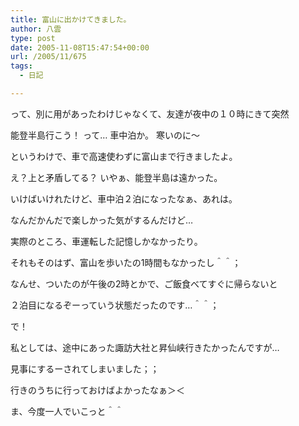 ```yaml
---
title: 富山に出かけてきました。
author: 八雲
type: post
date: 2005-11-08T15:47:54+00:00
url: /2005/11/675
tags:
  - 日記

---
```

って、別に用があったわけじゃなくて、友達が夜中の１０時にきて突然
  
能登半島行こう！ って… 車中泊か。 寒いのに～

というわけで、車で高速使わずに富山まで行きましたよ。
  
え？上と矛盾してる？ いやぁ、能登半島は遠かった。
  
いけばいけれたけど、車中泊２泊になったなぁ、あれは。

なんだかんだで楽しかった気がするんだけど…
  
実際のところ、車運転した記憶しかなかったり。

それもそのはず、富山を歩いたの1時間もなかったし＾＾；
  
なんせ、ついたのが午後の2時とかで、ご飯食べてすぐに帰らないと
  
２泊目になるぞーっていう状態だったのです…＾＾；

で！
  
私としては、途中にあった諏訪大社と昇仙峡行きたかったんですが…
  
見事にするーされてしまいました；；
  
行きのうちに行っておけばよかったなぁ＞＜

ま、今度一人でいこっと＾＾
